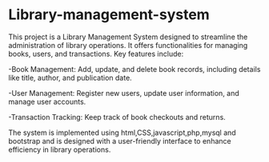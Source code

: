 # Library-management-system

This project is a Library Management System designed to streamline the administration of library operations. It offers functionalities for managing books, users, and transactions. Key features include:

-Book Management: Add, update, and delete book records, including details like title, author, and publication date.

-User Management: Register new users, update user information, and manage user accounts.

-Transaction Tracking: Keep track of book checkouts and returns.

The system is implemented using html,CSS,javascript,php,mysql and bootstrap and is designed with a user-friendly interface to enhance efficiency in library operations.
